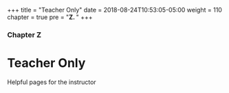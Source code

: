 +++
title = "Teacher Only"
date = 2018-08-24T10:53:05-05:00
weight = 110
chapter = true
pre = "<b>Z. </b>"
+++

### Chapter Z

# Teacher Only

Helpful pages for the instructor
